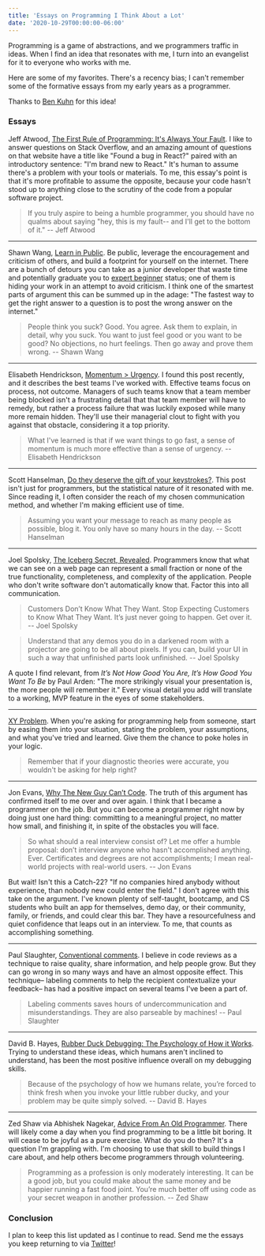 ```yaml
---
title: 'Essays on Programming I Think About a Lot'
date: '2020-10-29T00:00:00-06:00'
---
```


Programming is a game of abstractions, and we programmers traffic in ideas.
When I find an idea that resonates with me, I turn into an evangelist for it to
everyone who works with me.

Here are some of my favorites. There's a recency bias; I can't remember some of
the formative essays from my early years as a programmer. 

Thanks to [Ben Kuhn](https://www.benkuhn.net/progessays/) for this idea!

### Essays

Jeff Atwood, [The First Rule of Programming: It's Always Your Fault][atwood]. I
like to answer questions on Stack Overflow, and an amazing amount of questions
on that website have a title like "Found a bug in React?" paired with an
introductory sentence: "I'm brand new to React." It's human to assume there's a
problem with your tools or materials. To me, this essay's point is that it's
more profitable to assume the opposite, because your code hasn't stood up to
anything close to the scrutiny of the code from a popular software project.

> If you truly aspire to being a humble programmer, you should have no qualms
about saying "hey, this is my fault-- and I'll get to the bottom of it."
-- Jeff Atwood

---

Shawn Wang, [Learn in Public][lip]. Be public, leverage the encouragement and
criticism of others, and build a footprint for yourself on the internet. There
are a bunch of detours you can take as a junior developer that waste time and
potentially graduate you to [expert beginner][expert-beginner] status; one of
them is hiding your work in an attempt to avoid criticism. I think one of the
smartest parts of argument this can be summed up in the adage: "The fastest way
to get the right answer to a question is to post the wrong answer on the
internet."

> People think you suck? Good. You agree. Ask them to explain, in detail, why
you suck. You want to just feel good or you want to be good? No objections, no
hurt feelings. Then go away and prove them wrong.
-- Shawn Wang

---

Elisabeth Hendrickson, [Momentum >
Urgency](https://testobsessed.com/2020/02/momentum-urgency/). I found this post
recently, and it describes the best teams I've worked with. Effective teams
focus on process, not outcome. Managers of such teams know that a team member
being blocked isn't a frustrating detail that that team member will have to
remedy, but rather a process failure that was luckily exposed while many more
remain hidden. They'll use their managerial clout to fight with you against
that obstacle, considering it a top priority.

> What I've learned is that if we want things to go fast, a sense of momentum
is much more effective than a sense of urgency.
-- Elisabeth Hendrickson

---

Scott Hanselman, [Do they deserve the gift of your
keystrokes?](https://www.hanselman.com/blog/do-they-deserve-the-gift-of-your-keystrokes).
This post isn't just for programmers, but the statistical nature of it
resonated with me. Since reading it, I often consider the reach of my chosen
communication method, and whether I'm making efficient use of time.

> Assuming you want your message to reach as many people as possible, blog it. You only have so many hours in the day.
-- Scott Hanselman

---

Joel Spolsky, [The Iceberg Secret,
Revealed](https://www.joelonsoftware.com/2002/02/13/the-iceberg-secret-revealed/).
Programmers know that what we can see on a web page can represent a small
fraction or none of the true functionality, completeness, and complexity of the
application. People who don't write software don't automatically know that.
Factor this into all communication.

>  Customers Don’t Know What They Want. Stop Expecting Customers to Know What
They Want. It’s just never going to happen. Get over it.
-- Joel Spolsky

> Understand that any demos you do in a darkened room with a projector are
going to be all about pixels. If you can, build your UI in such a way that
unfinished parts look unfinished.
-- Joel Spolsky

A quote I find relevant, from _It’s Not How Good You Are, It’s How Good You
Want To Be_ by Paul Arden: "The more strikingly visual your presentation is,
the more people will remember it." Every visual detail you add will translate
to a working, MVP feature in the eyes of some stakeholders.

---

[XY Problem](http://xyproblem.info/). When you're asking for programming help
from someone, start by easing them into your situation, stating the problem,
your assumptions, and what you've tried and learned. Give them the chance to
poke holes in your logic.

> Remember that if your diagnostic theories were accurate, you wouldn't be asking for help right?

---

Jon Evans, [Why The New Guy Can’t
Code](https://techcrunch.com/2011/05/07/why-the-new-guy-cant-code/). The truth
of this argument has confirmed itself to me over and over again. I think that I
became a programmer on the job. But you can become a programmer right now by
doing just one hard thing: committing to a meaningful project, no matter how
small, and finishing it, in spite of the obstacles you will face.

> So what should a real interview consist of? Let me offer a humble proposal:
don’t interview anyone who hasn't accomplished anything. Ever. Certificates and
degrees are not accomplishments; I mean real-world projects with real-world
users.
-- Jon Evans

But wait! Isn't this a Catch-22? "If no companies hired anybody without
experience, than nobody new could enter the field." I don't agree with this
take on the argument. I've known plenty of self-taught, bootcamp, and CS
students who built an app for themselves, demo day, or their community, family,
or friends, and could clear this bar. They have a resourcefulness and quiet
confidence that leaps out in an interview. To me, that counts as accomplishing
something.

---

Paul Slaughter, [Conventional comments](https://conventionalcomments.org/). I
believe in code reviews as a technique to raise quality, share information, and
help people grow. But they can go wrong in so many ways and have an almost
opposite effect. This technique– labeling comments to help the recipient
contextualize your feedback– has had a positive impact on several teams I've
been a part of.

> Labeling comments saves hours of undercommunication and misunderstandings.
They are also parseable by machines!
-- Paul Slaughter

---

David B. Hayes, [Rubber Duck Debugging: The Psychology of How it
Works](https://www.thoughtfulcode.com/rubber-duck-debugging-psychology/).
Trying to understand these ideas, which humans aren't inclined to understand,
has been the most positive influence overall on my debugging skills.

> Because of the psychology of how we humans relate, you’re forced to think
fresh when you invoke your little rubber ducky, and your problem may be quite
simply solved.
-- David B. Hayes

---

Zed Shaw via Abhishek Nagekar, [Advice From An Old Programmer][zed]. There will
likely come a day when you find programming to be a little bit boring. It will
cease to be joyful as a pure exercise. What do you do then? It's a question I'm
grappling with. I'm choosing to use that skill to build things I care about,
and help others become programmers through volunteering.

> Programming as a profession is only moderately interesting. It can be a good
job, but you could make about the same money and be happier running a fast food
joint. You’re much better off using code as your secret weapon in another
profession.
-- Zed Shaw

<!-- TODO -->
<!-- Dan McKinley, [Choose Boring Technology](https://mcfunley.com/choose-boring-technology) -->
<!-- Kent C. Dodds, [AHA Programming](https://kentcdodds.com/blog/aha-programming). -->

### Conclusion

I plan to keep this list updated as I continue to read. Send me the essays you
keep returning to via [Twitter][twitter]!

[atwood]: https://blog.codinghorror.com/the-first-rule-of-programming-its-always-your-fault/
[expert-beginner]: https://daedtech.com/how-developers-stop-learning-rise-of-the-expert-beginner/
[lip]: https://www.swyx.io/writing/learn-in-public/
[twitter]: https://twitter.com/jwworth
[zed]: https://www.nagekar.com/2018/06/advice-from-an-old-programmer-zed-shaw.html
